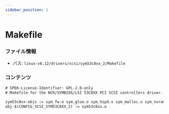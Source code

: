 ```yaml
---
sidebar_position: 1
---
```

# Makefile

### ファイル情報

- パス: `linux-v6.12/drivers/scsi/sym53c8xx_2/Makefile`

### コンテンツ

```txt
# SPDX-License-Identifier: GPL-2.0-only
# Makefile for the NCR/SYMBIOS/LSI 53C8XX PCI SCSI controllers driver.

sym53c8xx-objs := sym_fw.o sym_glue.o sym_hipd.o sym_malloc.o sym_nvram.o
obj-$(CONFIG_SCSI_SYM53C8XX_2) := sym53c8xx.o

```
